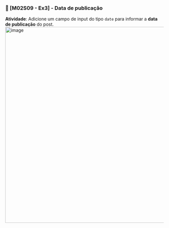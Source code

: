 ### 📝 [M02S09 - Ex3] - Data de publicação

**Atividade**:
Adicione um campo de input do tipo `date` para informar a **data de publicação** do post.
<img width="971" height="623" alt="image" src="https://github.com/user-attachments/assets/417fb7a9-5d5d-46ee-8d36-575ecc642643" />
